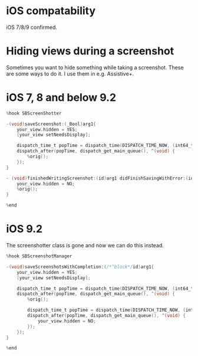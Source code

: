 # iOS compatability

iOS 7/8/9 confirmed.

# Hiding views during a screenshot

Sometimes you want to hide something while taking a screenshot. These are some ways to do it. I use them in e.g. Assistive+.

# iOS 7, 8 and below 9.2

```objective-c
%hook SBScreenShotter

-(void)saveScreenshot:(_Bool)arg1{
    your_view.hidden = YES;
    [your_view setNeedsDisplay];

    dispatch_time_t popTime = dispatch_time(DISPATCH_TIME_NOW, (int64_t)(0.005 * NSEC_PER_SEC));
    dispatch_after(popTime, dispatch_get_main_queue(), ^(void) {
        %orig();
    });
}

- (void)finishedWritingScreenshot:(id)arg1 didFinishSavingWithError:(id)arg2 context:(void*)arg3{
    your_view.hidden = NO;
    %orig();
}

%end
```

# iOS 9.2

The screenshotter class is gone and now we can do this instead.

```objective-c
%hook SBScreenshotManager 

-(void)saveScreenshotsWithCompletion:(/*^block*/id)arg1{
    your_view.hidden = YES;
    [your_view setNeedsDisplay];

    dispatch_time_t popTime = dispatch_time(DISPATCH_TIME_NOW, (int64_t)(0.005 * NSEC_PER_SEC));
    dispatch_after(popTime, dispatch_get_main_queue(), ^(void) {
        %orig();

        dispatch_time_t popTime = dispatch_time(DISPATCH_TIME_NOW, (int64_t)(0.005 * NSEC_PER_SEC));
        dispatch_after(popTime, dispatch_get_main_queue(), ^(void) {
            your_view.hidden = NO;
        });
    });
}

%end
```